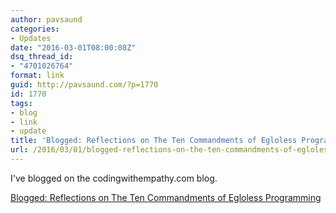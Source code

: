 ```yaml
---
author: pavsaund
categories:
- Updates
date: "2016-03-01T08:00:08Z"
dsq_thread_id:
- "4701026764"
format: link
guid: http://pavsaund.com/?p=1770
id: 1770
tags:
- blog
- link
- update
title: 'Blogged: Reflections on The Ten Commandments of Egloless Programming'
url: /2016/03/01/blogged-reflections-on-the-ten-commandments-of-egloless-programming/
---
```


I've blogged on the codingwithempathy.com blog.

<a href="http://codingwithempathy.com/2016/03/01/reflections-on-the-ten-commandments-of-egoless-programming/">Blogged: Reflections on The Ten Commandments of Egloless Programming</a>